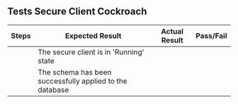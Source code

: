 ## Tests Secure Client Cockroach

Steps | Expected Result | Actual Result | Pass/Fail |
| --- | --------------- | ------------- | ----------|
| | The secure client is in 'Running' state | | |
| | The schema has been successfully applied to the database | | |

